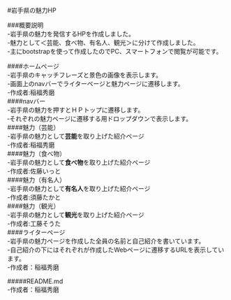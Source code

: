 #岩手県の魅力HP  
  
###概要説明  
-岩手県の魅力を発信するHPを作成しました。    
-魅力として＜芸能、食べ物、有名人、観光＞に分けて作成しました。  
-主にbootstrapを使って作成したのでPC、スマートフォンで閲覧が可能です。  

####ホームページ  
-岩手県のキャッチフレーズと景色の画像を表示します。  
-画面上のnavバーでライターページと魅力ページに遷移します。  
-作成者:稲福秀磨  
####navバー  
-岩手県の魅力を押すとＨＰトップに遷移します。    
‐それぞれの魅力ページに遷移する用ドロップダウンで表示します。  
####魅力（芸能）  
-岩手県の魅力として**芸能**を取り上げた紹介ページ  
-作成者:稲福秀磨  
####魅力（食べ物）  
-岩手県の魅力として**食べ物**を取り上げた紹介ページ  
-作成者:佐藤いっと   
####魅力（有名人）  
-岩手県の魅力として**有名人**を取り上げた紹介ページ  
-作成者:須藤たかと  
####魅力（観光）  
-岩手県の魅力として**観光**を取り上げた紹介ページ  
-作成者:工藤そうた  
####ライターページ  
-岩手県の魅力ページを作成した全員の名前と自己紹介を書いています。  
-自己紹介の下にはそれぞれが作成したWebページに遷移するURLを表示しています。  
-作成者：稲福秀磨  

#####README.md  
-作成者：稲福秀磨  
